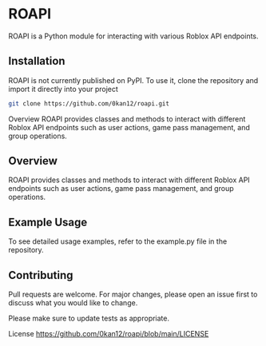 # ROAPI

ROAPI is a Python module for interacting with various Roblox API endpoints.

## Installation

ROAPI is not currently published on PyPI. To use it, clone the repository and import it directly into your project
```bash
git clone https://github.com/0kan12/roapi.git
```
Overview
ROAPI provides classes and methods to interact with different Roblox API endpoints such as user actions, game pass management, and group operations.

## Overview
ROAPI provides classes and methods to interact with different Roblox API endpoints such as user actions, game pass management, and group operations.

## Example Usage
To see detailed usage examples, refer to the example.py file in the repository.

## Contributing
Pull requests are welcome. For major changes, please open an issue first to discuss what you would like to change.

Please make sure to update tests as appropriate.

License
https://github.com/0kan12/roapi/blob/main/LICENSE
